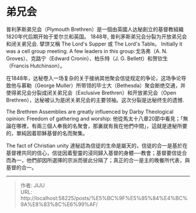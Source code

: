 # 弟兄会

普利茅斯弟兄会（Plymouth Brethren）是一個由英國人达秘創立的基督教組織
1820年代后期开始于爱尔兰和英国。
1848年, 普利茅斯弟兄会分裂为开放弟兄会和闭关弟兄会.
擘饼又稱 The Lord&#39;s Supper 或 The Lord&#39;s Table。
Initially it was a cell group meeting. A few leaders in this group:戈洛弗（A. N. Groves）、克路宁（Edward Cronin）、柏乐特（J. G. Bellett）和贺钦生（Francis Hutchinson）。

在1848年，达秘卷入一场复杂的关于接纳其他聚会信徒规定的争论，这场争论导致他与慕勒（George Muller）所带领的毕士大（Bethesda）聚会断绝交通，并使得弟兄会分裂成闭关弟兄会（Exclusive Brethren）和开放弟兄会（Open Brethren），达秘被认为是闭关弟兄会的主要领袖。这次分裂是达秘终生的遗憾.

The Brethren Assemblies are greatly influenced by Darby Theological opinion:
Freedom of gathering and worship:
他從馬太十八章20節中看見；「無論在哪裡，有兩三個人奉我的名聚會，那裏就有我在他們中間」，這就是達秘所要的，單純因着耶穌基督的名而聚集。

The fact of Christian unity
達秘認為信徒的生命是屬天的，信徒的合一是基於在基督裡共同的信心，信徒因着聖靈的浸同歸入基督的身體──教會；基督要信徒合而為一，他們卻因所選擇的宗派而彼此分隔了；真正的合一是主的晚餐所代表，與基督的合一。

---

> 作者: JIJU  
> URL: http://localhost:58225/posts/%E5%BC%9F%E5%85%84%E4%BC%9A%E8%83%8C%E6%99%AF/  

